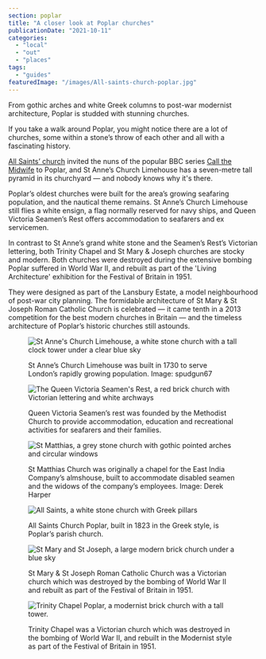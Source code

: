 ```yaml
---
section: poplar
title: "A closer look at Poplar churches"
publicationDate: "2021-10-11"
categories: 
  - "local"
  - "out"
  - "places"
tags: 
  - "guides"
featuredImage: "/images/All-saints-church-poplar.jpg"
---
```


From gothic arches and white Greek columns to post-war modernist architecture, Poplar is studded with stunning churches. 

If you take a walk around Poplar, you might notice there are a lot of churches, some within a stone’s throw of each other and all with a fascinating history.

[All Saints’ church](https://www.explorechurches.org/church/all-saints-poplar) invited the nuns of the popular BBC series [Call the Midwife](https://poplarlondon.co.uk/call-the-midwife-real-stories/) to Poplar, and St Anne’s Church Limehouse has a seven-metre tall pyramid in its churchyard — and nobody knows why it's there. 

Poplar’s oldest churches were built for the area’s growing seafaring population, and the nautical theme remains. St Anne’s Church Limehouse still flies a white ensign, a flag normally reserved for navy ships, and Queen Victoria Seamen’s Rest offers accommodation to seafarers and ex servicemen. 

In contrast to St Anne’s grand white stone and the Seamen’s Rest’s Victorian lettering, both Trinity Chapel and St Mary & Joseph churches are stocky and modern. Both churches were destroyed during the extensive bombing Poplar suffered in World War II, and rebuilt as part of the 'Living Architecture' exhibition for the Festival of Britain in 1951. 

They were designed as part of the Lansbury Estate, a model neighbourhood of post-war city planning. The formidable architecture of St Mary & St Joseph Roman Catholic Church is celebrated — it came tenth in a 2013 competition for the best modern churches in Britain — and the timeless architecture of Poplar’s historic churches still astounds. 

<figure>

![St Anne's Church Limehouse, a white stone church with a tall clock tower under a clear blue sky](/images/St-Annes-Church-Poplar-photos-spudgun67-1024x683.jpg)

<figcaption>

St Anne’s Church Limehouse was built in 1730 to serve London’s rapidly growing population. Image: spudgun67

</figcaption>

</figure>

<figure>

![The Queen Victoria Seamen's Rest, a red brick church with Victorian lettering and white archways](/images/queen-victoria-seamens-rest-poplar-1024x683.jpg)

<figcaption>

Queen Victoria Seamen’s rest was founded by the Methodist Church to provide accommodation, education and recreational activities for seafarers and their families.

</figcaption>

</figure>

<figure>

![St Matthias, a grey stone church with gothic pointed arches and circular windows](/images/St-Matthias-church-photos-Derek-Harper-1024x684.jpg)

<figcaption>

St Matthias Church was originally a chapel for the East India Company’s almshouse, built to accommodate disabled seamen and the widows of the company’s employees. Image: Derek Harper

</figcaption>

</figure>

<figure>

![All Saints, a white stone church with Greek pillars](/images/All-saints-church-poplar-1024x683.jpg)

<figcaption>

All Saints Church Poplar, built in 1823 in the Greek style, is Poplar’s parish church.

</figcaption>

</figure>

<figure>

![St Mary and St Joseph, a large modern brick church under a blue sky](/images/St-mary-st-joseph-RC-church-1024x682.jpg)

<figcaption>

St Mary & St Joseph Roman Catholic Church was a Victorian church which was destroyed by the bombing of World War II and rebuilt as part of the Festival of Britain in 1951.

</figcaption>

</figure>

<figure>

![Trinity Chapel Poplar, a modernist brick church with a tall tower.](/images/Trinity-church-poplar-1024x683.jpg)

<figcaption>

Trinity Chapel was a Victorian church which was destroyed in the bombing of World War II, and rebuilt in the Modernist style as part of the Festival of Britain in 1951.

</figcaption>

</figure>
